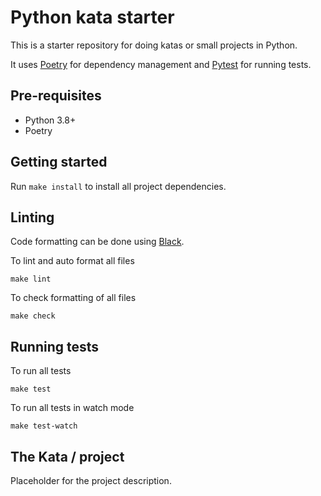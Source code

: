# Python kata starter

This is a starter repository for doing katas or small projects in Python.

It uses [Poetry](https://python-poetry.org/) for dependency management and [Pytest](https://pytest.org/) for running tests.

## Pre-requisites

* Python 3.8+
* Poetry

## Getting started

Run `make install` to install all project dependencies.

## Linting

Code formatting can be done using [Black](https://black.readthedocs.io/).

To lint and auto format all files
```
make lint
```

To check formatting of all files
```
make check
```

## Running tests

To run all tests
```
make test
```

To run all tests in watch mode
```
make test-watch
```

## The Kata / project

Placeholder for the project description.
